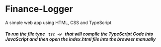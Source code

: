 # Finance-Logger
A simple web app using HTML, CSS and TypeScript
<h5> To run the file type <code> tsc -w </code> that will compile the TypeScript Code into JavaScript and then open the index.html file into the browser manually </h5> 
